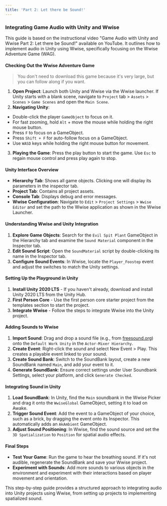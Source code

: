 ```yaml
---
title: 'Part 2: Let there be Sound!'
---
```


### Integrating Game Audio with Unity and Wwise

This guide is based on the instructional video "Game Audio with Unity and Wwise Part 2: Let there be Sound!" available on YouTube. It outlines how to implement audio in Unity using Wwise, specifically focusing on the Wwise Adventure Game (WAG).

#### Checking Out the Wwise Adventure Game

> You don't need to download this game because it's very large, but you can follow along if you want. 

1. **Open Project**: Launch both Unity and Wwise via the Wwise launcher. If Unity starts with a blank scene, navigate to `Project` tab > `Assets` > `Scenes` > `Game Scenes` and open the `Main Scene`.
2. **Navigating Unity**:
- Double-click the player `GameObject` to focus on it.
- For fast zooming, hold `Alt` + move the mouse while holding the right mouse button.
- Press `F` to focus on a GameObject.
- Press `Shift + F` for auto-follow focus on a GameObject.
- Use `WASD` keys while holding the right mouse button for movement.
3. **Playing the Game**: Press the play button to start the game. Use `Esc` to regain mouse control and press play again to stop.

#### Unity Interface Overview

- **Hierarchy Tab**: Shows all game objects. Clicking one will display its parameters in the inspector tab.
- **Project Tab**: Contains all project assets.
- **Console Tab**: Displays debug and error messages.
- **Wwise Configuration**: Navigate to `Edit` > `Project Settings` > `Wwise Editor` and set the path to the Wwise application as shown in the Wwise Launcher.

#### Understanding Wwise and Unity Integration

1. **Explore Game Objects**: Search for the `Evil Spit Plant` GameObject in the Hierarchy tab and examine the `Sound Material` component in the Inspector tab.
2. **Edit Sound Script**: Open the `SoundMaterial` script by double-clicking its name in the Inspector tab.
3. **Configure Sound Events**: In Wwise, locate the `Player_Foostep` event and adjust the switches to match the Unity settings.

#### Setting Up the Playground in Unity

1. **Install Unity 2020 LTS** - If you haven't already, download and install Unity 2020 LTS from the Unity Hub.
2. **First Person Core** - Use the first person core starter project from the templates section to start the project. 
3. **Integrate Wwise** - Follow the steps to integrate Wwise into the Unity project.

#### Adding Sounds to Wwise

1. **Import Sound**: Drag and drop a sound file (e.g., from [freesound.org](https://freesound.org/people/gerainsan/sounds/457046/)) onto the `Default Work Unity` in the `Actor-Mixer Hierarchy`.
2. **Create Event**: Right-click the sound and select New Event > Play. This creates a playable event linked to your sound.
3. **Create Sound Bank**: Switch to the SoundBank layout, create a new SoundBank named `Main`, and add your event to it.
4. **Generate SoundBank**: Ensure correct settings under User Soundbank Settings, select your platform, and click `Generate Checked`.

#### Integrating Sound in Unity

1. **Load SoundBank**: In Unity, find the `Main` soundbank in the Wwise Picker and drag it onto the `WwiseGlobal` GameObject, setting it to load on Awake.
2. **Trigger Sound Event**: Add the event to a GameObject of your choice, such as a brick, by dragging the event onto its Inspector. This automatically adds an `AkAmbient` GameObject.
3. **Adjust Sound Positioning**: In Wwise, find the sound source and set the `3D Spatialization` to `Position` for spatial audio effects.

#### Final Steps

- **Test Your Game**: Run the game to hear the breathing sound. If it's not audible, regenerate the SoundBank and save your Wwise project.
- **Experiment with Sounds**: Add more sounds to various objects in the environment and experiment with their interactions based on player movement and orientation.

This step-by-step guide provides a structured approach to integrating audio into Unity projects using Wwise, from setting up projects to implementing spatialized sound.


<!-- **Based on:** [(116) Game Audio with Unity and Wwise Part 2: Let there be Sound! - YouTube](https://www.youtube.com/watch?v=i2gPkgqVHf4&list=PLzlEBXWjqM97U5rHMERc82sTXRBoSB_Fu&index=2)

# Let there be sound!

## Checking Out the Wwise Adventure Game

From the Wwise launcher, open the WAG in Unity and Wwise. If your Unity project opens to a blank scene, go to the Project tab, then _Assets &#10132; Scenes &#10132; Game Scenes_ and select _Main Scene_. Double-click (or F to focus) the player _GameObject_ to zoom it into view.

> **Zooming and Focusing**
>
> [source](https://gamedev.stackexchange.com/questions/142303/fast-zoom-in-and-out-in-unity-editor)
>
> 1. To enter fast zoom mode, hold Alt + move mouse holding Right Mouse Button.
> 2. Press F to Focus on Game Object.
> 3. Press Shift + F to Focus on Game Object and follow it automatically.
> 4. Hold the right Mouse Button and move with WASD - the more time you spend doing it, the faster speed of movement you will get.

To run the WAG, press the play button in Unity. Play around with it a little bit. To regain control of your mouse, press the escape key. Press the play button again to stop the game. Starting and stopping the game can lag depending on your machine, so be patient.

In the _Hierarchy_ tab, you can see all the _GameObjects_ used in the game. Clicking on a _GameObject_ will show its parameters in the inspector tab. Here, you can change how the _GameObject_ acts within Unity.

We have already seen the Project tab. Here you’ll find all the project’s assets. The console tab will show debug and error messages.

For this game, we must ensure Unity knows where the Wwise executable is. Select edit &#10132; Project Settings &#10132; Wwise Editor. Set the _Wwise application path_ to the version of Wwise that is displayed in the Wwise Launcher.

To learn about how Wwise works with Unity, find the _Evil Spit Plant_ _GameObject_ by searching in the Hierarchy tab. Find the _sound material_ component in the Inspector tab. Open the script by double-clicking on the _SoundMaterial_ script name. This script allows Unity to tell Wwise what material a player is stepping on so that Wwise can trigger the corresponding sound event.

If we look back at the Inspector and click on _Surface_Type/Enemy_EvilPlant_, we can see that we can set this to different switches depending on our needs. For instance, see the Dirt _GameObject_. It has the same script, but now the material is set to the Dirt switch in Wwise.

Go to Wwise, and let’s find the Wwise event that Unity triggers when the player steps on the _Evil Spit Plant_. In the _Events_ tab, locate the _Player_Foostep_ event. Go to the transport control and click the _display switches_ button. Then select the switch Unity set on the _Sound Material_ script. The sound is very quiet for some reason, but you should be able to hear a footstep.

In the Audio tab, find the _Switch Container_ that defines which sound to play for each switch state. Look inside the _Actor-Mixer Hierarchy_. This is where you’ll find all your sound effects.

Wwise’s hierarchies are the _Master-Mixer Hierarchy_, which acts like a DAW mixer providing buses and routing; and the _Interactive Music Hierarchy_, which has unique functionality for synchronizing music.

The basics to take away from this is that in Wwise, we need a sound source &#10132; an event &#10132; and a sound bank.

To get these sounds into Unity, we must first compile the soundbanks in Wwise. To do this, go to Layouts &#10132; SoundBank. We’ll check one more setting to ensure Wwise will export the sound bank correctly. Click the gear on the right of the screen &#10132; User Soundbank Settings.

Select your current deployment platform. I’ll select Mac. Also, choose English. Then, choose _Generate Checked_. We see errors related to the license, which we won’t take the time to fix. But this is the process we’ll go through to generate sound banks in future lessons.


## Setting up the playground in Unity

Go ahead and open up the new Wwise and Unity projects we created last class. We’ll begin to add sounds to it now. To get starting added elements to our Unity project, we’ll add some premade assets using the [Unity Asset Store](https://assetstore.unity.com/). What we want to add to our project is the [Starter Assets - First Person Character Controller](https://assetstore.unity.com/packages/essentials/starter-assets-first-person-character-controller-196525). Click the _Add to Assets_ button &#10132; _Open in Unity_. Once in Unity, select the asset in the package manager, then download and import. Make sure you have _My Assets_ set, or you won’t see the asset you just added from the store.

Select all the assets and click import to bring them into your project.

Accept the update to the new input manager and wait for Unity to restart.

You should now have a folder in your Assets folder called _StarterAssets_. Find the _Playground_ scene and open it. Play with the scene for a minute. Click the mouse in the scene to hide the pointer and make it easier to navigate. Press the escape key to return to the Unity Editor.

## Our first sound!

Finally, we’ll add some sounds to Wwise and have Unity trigger Wwise events so we can hear sound. We’ll use a pulsating breath sound. I'll use one from [freesound.org](https://freesound.org/people/gerainsan/sounds/457046/).

The easiest way to add a sound is to drag and drop it onto the _Default Work Unity_ of the _Actor-Mixer Hierarchy_. Some options pop up. Leave these all how they are for now and click import. Test your sound by clicking the space bar or the play button in the _Transport Control_. If you don’t see the _Transport Control_, ensure you’re in the designer layout (Layouts &#10132; Designer). Set the sound to looping.

Let’s create an event that will trigger this sound. Right-click on the sound, then New Event &#10132; Play. This opens up the Event in a new tab. You can see that it’s an even type of _Play_ connected to the sound we just added. You may be wondering why we can’t just trigger sound directly. Using events will allow us to trigger many sounds by just one event.

We’ll now add this event to a sound bank so Unity can see the event. Switch to the SoundBank layout (Layouts &#10132; SoundBank). In the SoundBanks tab, select the _Default Work Unit_ and click the _Create new 'SoundBank'_ button. Call this new SoundBank _Main_. Select the new SoundBank in the User-Defined SoundBanks list, then add your event to the list below.

![](soundbank.png)

Now you can generate the SoundBank with this new event. If everything was successful, you should see your event in the Events section of the Wwise Picker in Unity.

> Note: Be careful if you use iCloud; it broke my SoundBank export.

We now need to load the Main soundbank in Unity. The easiest way to do this is to find the _Main_ soundbank in the Wwise Picker, then drag it onto the Inspector of the _WwiseGlobal_ _GameObject_. Set the SoundBank to load on _Awake_.

To trigger the event, we need to add it to a _GameObject_. Choose one of the bricks and drag the event onto its Inspector. Add a _RigidBody_ if it asks.

This will automatically add an _AkAmbient_ _GameObject_. Leave it to trigger on start, so it starts when you load the game.

Run your game. You should now hear the breathing sound. If you don't hear it try regenerating your _SoundBank_ and saving your Wwise project.

Finally, let’s add some positioning to the sound so that we only hear it if the player is close to the block. In the Designer layout, find the sound source again. Set the _3D Spatialization_ in the positioning tab to _Position_.

Generate the SoundBank and save Wwise. Now you should hear a spatialized sound depending on the player’s orientation.

> Add more sounds to other objects in the environment that might work well together. Hear how they overlap, but change depending on what direction your player is facing. You can add them to their own events, or add more sounds to the same event. -->
